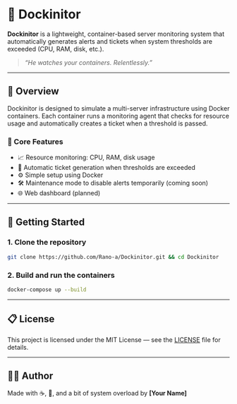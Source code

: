 # 🚢 Dockinitor

**Dockinitor** is a lightweight, container-based server monitoring system that automatically generates alerts and tickets when system thresholds are exceeded (CPU, RAM, disk, etc.).

> _“He watches your containers. Relentlessly.”_

---

## 🧠 Overview

Dockinitor is designed to simulate a multi-server infrastructure using Docker containers. Each container runs a monitoring agent that checks for resource usage and automatically creates a ticket when a threshold is passed.

### 🎯 Core Features
- 📈 Resource monitoring: CPU, RAM, disk usage  
- 🧾 Automatic ticket generation when thresholds are exceeded  
- ⚙️ Simple setup using Docker  
- 🛠️ Maintenance mode to disable alerts temporarily (coming soon)  
- 🌐 Web dashboard (planned)  

---

## 🚀 Getting Started

### 1. Clone the repository
```bash
git clone https://github.com/Rano-a/Dockinitor.git && cd Dockinitor
```

### 2. Build and run the containers
```bash
docker-compose up --build
```

---

## 📋 License

This project is licensed under the MIT License — see the [LICENSE](LICENSE) file for details.

---

## 🧑‍💻 Author

Made with ☕, 🐳, and a bit of system overload by **[Your Name]**
